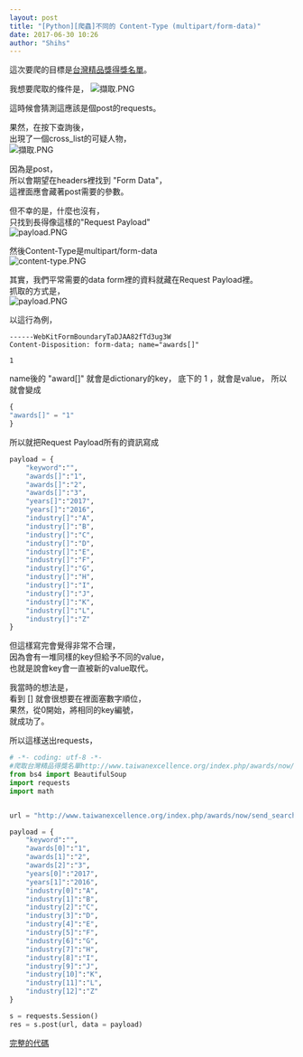```yaml
---
layout: post
title: "[Python][爬蟲]不同的 Content-Type (multipart/form-data)"
date: 2017-06-30 10:26
author: "Shihs"
---
```


這次要爬的目標是[台灣精品獎得獎名單](http://www.taiwanexcellence.org/index.php/awards/now/cross/1)。<br>

我想要爬取的條件是，
![擷取.PNG](http://user-image.logdown.io/user/13067/blog/12306/post/1985162/Hpw8hdtgR2y2Yr1gIYln_%E6%93%B7%E5%8F%96.PNG)

這時候會猜測這應該是個post的requests。

果然，在按下查詢後，<br>
出現了一個cross_list的可疑人物，<br>
![擷取.PNG](http://user-image.logdown.io/user/13067/blog/12306/post/1985162/iJbMP5kdRba31P5IoKG0_%E6%93%B7%E5%8F%96.PNG)

因為是post，<br>
所以會期望在headers裡找到 "Form Data"，<br>
這裡面應會藏著post需要的參數。<br>

但不幸的是，什麼也沒有，<br>
只找到長得像這樣的"Request Payload"<br>
![payload.PNG](http://user-image.logdown.io/user/13067/blog/12306/post/1985162/w5DjcxhTR0s2PKSNbQwQ_payload.PNG)

然後Content-Type是multipart/form-data<br>
![content-type.PNG](http://user-image.logdown.io/user/13067/blog/12306/post/1985162/SEe7tcApQfCSkEeYEgml_content-type.PNG)


其實，我們平常需要的data form裡的資料就藏在Request Payload裡。<br>
抓取的方式是，<br>
![payload.PNG](http://user-image.logdown.io/user/13067/blog/12306/post/1985162/w5DjcxhTR0s2PKSNbQwQ_payload.PNG)

以這行為例，
```
------WebKitFormBoundaryTaDJAA82fTd3ug3W
Content-Disposition: form-data; name="awards[]"

1
```
name後的 "award[]" 就會是dictionary的key，
底下的 1 ，就會是value，
所以就會變成
```python
{
"awards[]" = "1"
}
```

所以就把Request Payload所有的資訊寫成
```python
payload = {
	"keyword":"",
	"awards[]":"1",
	"awards[]":"2",
	"awards[]":"3",
	"years[]":"2017",
	"years[]":"2016",
	"industry[]":"A",
	"industry[]":"B",
	"industry[]":"C",
	"industry[]":"D",
	"industry[]":"E",
	"industry[]":"F",
	"industry[]":"G",
	"industry[]":"H",
	"industry[]":"I",
	"industry[]":"J",
	"industry[]":"K",
	"industry[]":"L",
	"industry[]":"Z"
}
```

但這樣寫完會覺得非常不合理，<br>
因為會有一堆同樣的key但給予不同的value，<br>
也就是說會key會一直被新的value取代。<br>

我當時的想法是，<br>
看到 [] 就會很想要在裡面塞數字順位，<br>
果然，從0開始，將相同的key編號，<br>
就成功了。<br>


所以這樣送出requests，
```python
# -*- coding: utf-8 -*-
#爬取台灣精品得獎名單http://www.taiwanexcellence.org/index.php/awards/now/cross_list/1/2017/2/1
from bs4 import BeautifulSoup
import requests
import math


url = "http://www.taiwanexcellence.org/index.php/awards/now/send_search/1/2017/2/1/cross_list"

payload = {
	"keyword":"",
	"awards[0]":"1",
	"awards[1]":"2",
	"awards[2]":"3",
	"years[0]":"2017",
	"years[1]":"2016",
	"industry[0]":"A",
	"industry[1]":"B",
	"industry[2]":"C",
	"industry[3]":"D",
	"industry[4]":"E",
	"industry[5]":"F",
	"industry[6]":"G",
	"industry[7]":"H",
	"industry[8]":"I",
	"industry[9]":"J",
	"industry[10]":"K",
	"industry[11]":"L",
	"industry[12]":"Z"
}

s = requests.Session()
res = s.post(url, data = payload)

```

[完整的代碼](https://github.com/shihs/crawlers/blob/master/%E5%8F%B0%E7%81%A3%E7%B2%BE%E5%93%81%E7%8D%8E/taiwanexcellence.py)




